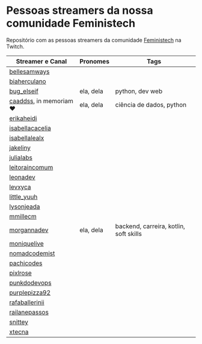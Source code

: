 # Pessoas streamers da nossa comunidade Feministech
Repositório com as pessoas streamers da comunidade [Feministech](https://www.twitch.tv/team/livecodergirls) na Twitch.

Streamer e Canal                                                 | Pronomes     | Tags
---------------------------------------------------------------- | ------------ | ----------------
[bellesamways](https://www.twitch.tv/bellesamways)               |              |
[biaherculano](https://www.twitch.tv/biaherculano)               |              |
[bug_elseif](https://www.twitch.tv/bug_elseif)                   | ela, dela    | python, dev web
[caaddss](https://www.twitch.tv/caaddss), in memoriam :heart:    | ela, dela    | ciência de dados, python
[erikaheidi](https://www.twitch.tv/erikaheidi)                   |              |
[isabellacacelia](https://www.twitch.tv/isabellacacelia)         |              |
[isabellalealx](https://www.twitch.tv/isabellalealx)             |              |
[jakeliny](https://www.twitch.tv/jakeliny)                       |              |
[julialabs](https://www.twitch.tv/julialabs)                     |              |
[leitoraincomum](https://www.twitch.tv/leitoraincomum)           |              |
[leonadev](https://www.twitch.tv/leonadev)                       |              |
[levxyca](https://www.twitch.tv/levxyca)                         |              |
[little_yuuh](https://www.twitch.tv/little_yuuh)                 |              |
[lysonjeada](https://www.twitch.tv/lysonjeada)                   |              |
[mmillecm](https://www.twitch.tv/mmillecm)                       |              |
[morgannadev](https://www.twitch.tv/morgannadev)                 | ela, dela    | backend, carreira, kotlin, soft skills
[moniquelive](https://www.twitch.tv/moniquelive)                 |              |
[nomadcodemist](https://www.twitch.tv/nomadcodemist)             |              |
[pachicodes](https://www.twitch.tv/pachicodes)                   |              |
[pixlrose](https://www.twitch.tv/pixlrose)                       |              |
[punkdodevops](https://www.twitch.tv/punkdodevops)               |              |
[purplepizza92](https://www.twitch.tv/purplepizza92)             |              |
[rafaballerinii](https://www.twitch.tv/rafaballerinii)           |              |
[railanepassos](https://www.twitch.tv/railanepassos)             |              |
[snittey](https://www.twitch.tv/snittey)                         |              |
[xtecna](https://www.twitch.tv/xtecna)                           |              |
